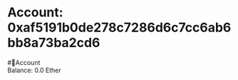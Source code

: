 
Account: 0xaf5191b0de278c7286d6c7cc6ab6bb8a73ba2cd6
===================================================
  
#📜Account  
Balance: 0.0 Ether